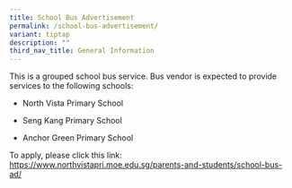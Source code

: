 ```yaml
---
title: School Bus Advertisement
permalink: /school-bus-advertisement/
variant: tiptap
description: ""
third_nav_title: General Information
---
```

<p>This is a grouped school bus service. Bus vendor is expected to provide
services to the following schools:</p>
<ul data-tight="true" class="tight">
<li>
<p>North Vista Primary School</p>
</li>
<li>
<p>Seng Kang Primary School</p>
</li>
<li>
<p>Anchor Green Primary School</p>
</li>
</ul>
<p>To apply, please click this link: <a href="https://www.northvistapri.moe.edu.sg/parents-and-students/school-bus-ad/" rel="noopener noreferrer nofollow" target="_blank">https://www.northvistapri.moe.edu.sg/parents-and-students/school-bus-ad/</a>
</p>